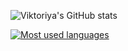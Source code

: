 
![Viktoriya's GitHub stats](https://github-readme-stats.vercel.app/api?username=jivkovaviktoria&count_private=true&theme=tokyonight&hide=prs,contribs,issues)

[![Most used languages](https://github-readme-stats.vercel.app/api/top-langs/?username=jivkovaviktoria&layout=compact&theme=tokyonight)](https://github.com/anuraghazra/github-readme-stats)
